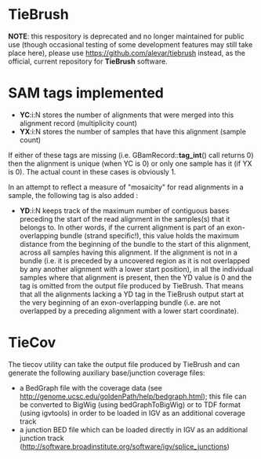 # TieBrush

__NOTE__: this respository is deprecated and no longer maintained for public use (though occasional testing of some development features may still take place here), please use https://github.com/alevar/tiebrush instead, as the official, current repository for __TieBrush__ software. 


# SAM tags implemented
* __YC__:i:N stores the number of alignments that were merged into this alignment record (multiplicity count)
* __YX__:i:N stores the number of samples that have this alignment (sample count)

If either of these tags are missing (i.e. GBamRecord::__tag_int__() call returns 0) then the alignment is unique (when YC is 0) or only one sample has it (if YX is 0). The actual count in these cases is obviously 1. 

In an attempt to reflect a measure of "mosaicity" for read alignments in a sample, the following tag is also added :

* __YD__:i:N keeps track of the maximum number of contiguous bases preceding the start of the read alignment in the samples(s) that it belongs to. In other words, if the current alignment is part of an exon-overlapping bundle (strand specific!), this value holds the maximum distance from the beginning of the bundle to the start of this alignment, across all samples having this alignment. If the alignment is not in a bundle (i.e. it is preceded by a uncovered region as it is not overlapped by any another alignment with a lower start position), in all the individual samples where that alignment is present, then the YD value is 0 and the tag is omitted from the output file produced by TieBrush. That means that all the alignments lacking a YD tag in the TieBrush output start at the very beginning of an exon-overlapping bundle (i.e. are not overlapped by a preceding alignment with a lower start coordinate).


# TieCov

The tiecov utility can take the output file produced by TieBrush and can generate the following auxiliary base/junction coverage files:
   * a BedGraph file with the coverage data (see http://genome.ucsc.edu/goldenPath/help/bedgraph.html); this file can be converted to BigWig (using bedGraphToBigWig) or to TDF format (using igvtools) in order to be loaded in IGV as an additional coverage track
   * a junction BED file which can be loaded directly in IGV as an additional junction track (http://software.broadinstitute.org/software/igv/splice_junctions)
